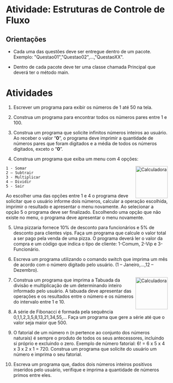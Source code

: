 # Atividade: Estruturas de Controle de Fluxo

## Orientações
* Cada uma das questões deve ser entregue dentro de um pacote.
Exemplo: "Questao01","Questao02",...,"QuestaoXX".

* Dentro de cada pacote deve ter uma classe chamada Principal que deverá ter o método main.

# Atividades

1.	Escrever um programa para exibir os números de 1 até 50 na tela.

2.	Construa um programa para encontrar todos os números pares entre 1 e 100.

3.	Construa um programa que solicite infinitos números inteiros ao usuário. Ao receber o valor “**0**”, o programa deve imprimir a quantidade de números pares que foram digitados e a média de todos os números digitados, exceto o “**0**”.

4. Construa um programa que exiba um menu com 4 opções: 

<img src="https://user-images.githubusercontent.com/5587998/179874116-f479efe9-06c0-4982-bbd5-8bc23610a87e.png" min-width="100px" max-width="100px" width="100px" align="right" alt="Calculadora">

<p align="left"> 
  
  ```
  1 - Somar
  2 – Subtrair
  3 - Multiplicar
  4 – Dividir
  5 - Sair
  ```

Ao escolher uma das opções entre 1 e 4 o programa deve solicitar que o usuário informe dois números, calcular a operação escolhida, imprimir o resultado e apresentar o menu novamente. Ao selecionar a opção 5 o programa deve ser finalizado. Escolhendo uma opção que não existe no menu, o programa deve apresentar o menu novamente.  
</p>

5. Uma pizzaria fornece 10% de desconto para funcionários e 5% de desconto para clientes vips. Faça um programa que calcule o valor total a ser pago pela venda de uma pizza. O programa deverá ler o valor da compra e um código que indica o tipo de cliente: 1-Comum, 2-Vip e 3-Funcionário.

6. Escreva um programa utilizando o comando switch que imprima um mês de acordo com o número digitado pelo usuário. (1 – Janeiro,...,12 – Dezembro).

<img src="https://user-images.githubusercontent.com/5587998/179875074-7fe74eb1-8196-4974-8e97-80a9507e0a7a.png" min-width="100px" max-width="100px" width="100px" align="right" alt="Calculadora">

7. Construa um programa que imprima a Tabuada da divisão e multiplicação de um determinando inteiro informado pelo usuário. A tabuada deve apresentar das operações e os resultados entre o número e os números do intervalo entre 1 e 10. 

8. A série de Fibonacci é formada pela sequência 0,1,1,2,3,5,8,13,21,34,55,... Faça um programa que gere a série até que o valor seja maior que 500.

9. O fatorial de um número n (n pertence ao conjunto dos números naturais) é sempre o produto de todos os seus antecessores, incluindo si próprio e excluindo o zero. Exemplo de número fatorial: 6! = 6 x 5 x 4 x 3 x 2 x 1 = 720. Construa um programa que solicite do usuário um número e imprima o seu fatorial.

10. Escreva um programa que, dados dois números inteiros positivos inseridos pelo usuário, verifique e imprima a quantidade de números primos entre eles.
